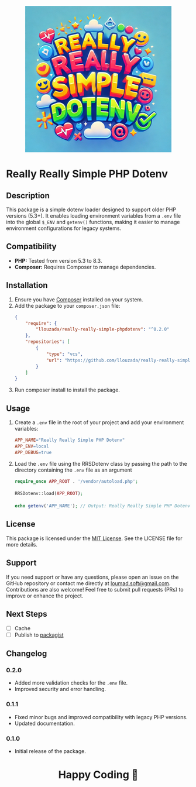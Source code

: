 <div align="center">
  <img src="https://github.com/llouzada/really-really-simple-phpdotenv/blob/main/assets/rrsdotenv-logo.webp" width=400">
</div>

# Really Really Simple PHP Dotenv

## Description

This package is a simple dotenv loader designed to support older PHP versions (5.3+). It enables loading environment variables from a `.env` file into the global `$_ENV` and `getenv()` functions, making it easier to manage environment configurations for legacy systems.

## Compatibility

- **PHP:** Tested from version 5.3 to 8.3.
- **Composer:** Requires Composer to manage dependencies.

## Installation

1. Ensure you have [Composer](https://getcomposer.org/) installed on your system.
2. Add the package to your `composer.json` file:
   ```json
   {
       "require": {
           "llouzada/really-really-simple-phpdotenv": "^0.2.0"
       },
       "repositories": [
           {
               "type": "vcs",
               "url": "https://github.com/llouzada/really-really-simple-phpdotenv.git"
           }
       ]
   }

3. Run composer install to install the package.

## Usage

1. Create a `.env` file in the root of your project and add your environment variables:
   ```makefile
   APP_NAME="Really Really Simple PHP Dotenv"
   APP_ENV=local
   APP_DEBUG=true

2. Load the `.env` file using the RRSDotenv class by passing the path to the directory containing the `.env` file as an argument 
   ```php
   require_once APP_ROOT . '/vendor/autoload.php';

   RRSDotenv::load(APP_ROOT);

   echo getenv('APP_NAME'); // Output: Really Really Simple PHP Dotenv

## License

This package is licensed under the [MIT License](https://mit-license.org/). See the LICENSE file for more details.

## Support

If you need support or have any questions, please open an issue on the GitHub repository or contact me directly at loumad.soft@gmail.com. Contributions are also welcome! Feel free to submit pull requests (PRs) to improve or enhance the project.

## Next Steps

- [ ] Cache
- [ ] Publish to [packagist](https://packagist.org/) 

## Changelog

### 0.2.0

- Added more validation checks for the `.env` file. 
- Improved security and error handling.

### 0.1.1
  
- Fixed minor bugs and improved compatibility with legacy PHP versions.
- Updated documentation.

### 0.1.0
  
- Initial release of the package.

<div align="center">
  <h1>Happy Coding 🚀</h1>
</div>


